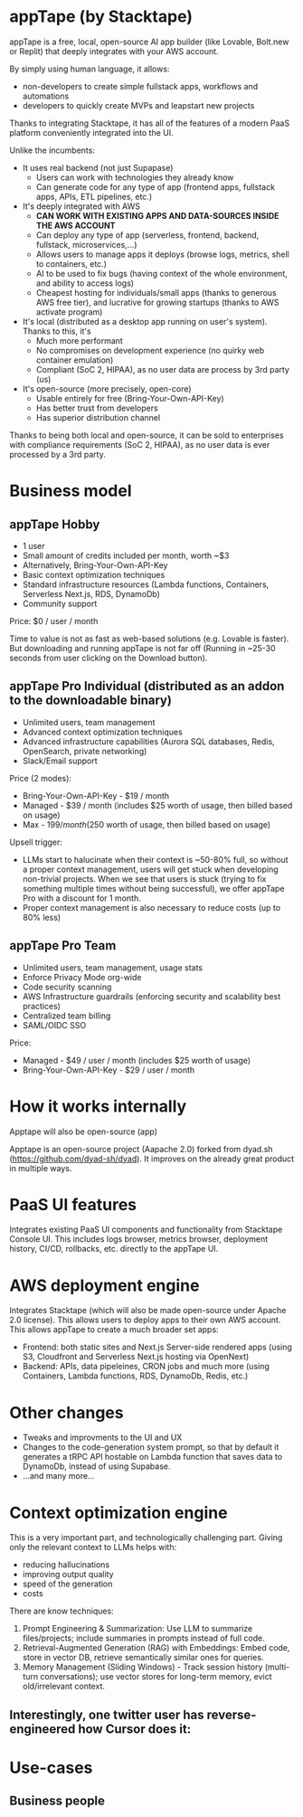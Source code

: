 # **appTape** (by Stacktape)

appTape is a free, local, open-source AI app builder (like Lovable, Bolt.new or Replit) that deeply integrates with your AWS account.

By simply using human language, it allows:
- non-developers to create simple fullstack apps, workflows and automations
- developers to quickly create MVPs and leapstart new projects

Thanks to integrating Stacktape, it has all of the features of a modern PaaS platform conveniently integrated into the UI.

Unlike the incumbents:
- It uses real backend (not just Supapase)
    - Users can work with technologies they already know
    - Can generate code for any type of app (frontend apps, fullstack apps, APIs, ETL pipelines, etc.)
- It's deeply integrated with AWS
    - **CAN WORK WITH EXISTING APPS AND DATA-SOURCES INSIDE THE AWS ACCOUNT** 
    - Can deploy any type of app (serverless, frontend, backend, fullstack, microservices,...)
    - Allows users to manage apps it deploys (browse logs, metrics, shell to containers, etc.) 
    - AI to be used to fix bugs (having context of the whole environment, and ability to access logs)
    - Cheapest hosting for individuals/small apps (thanks to generous AWS free tier), and lucrative for growing startups (thanks to AWS activate program) 
- It's local (distributed as a desktop app running on user's system). Thanks to this, it's
    - Much more performant
    - No compromises on development experience (no quirky web container emulation)
    - Compliant (SoC 2, HIPAA), as no user data are process by 3rd party (us)
- It's open-source (more precisely, open-core)
    - Usable entirely for free (Bring-Your-Own-API-Key)
    - Has better trust from developers
    - Has superior distribution channel

Thanks to being both local and open-source, it can be sold to enterprises with compliance requirements (SoC 2, HIPAA), as no user data is ever processed by a 3rd party.

# Business model

## appTape Hobby

- 1 user
- Small amount of credits included per month, worth ~$3 
- Alternatively, Bring-Your-Own-API-Key
- Basic context optimization techniques
- Standard infrastructure resources (Lambda functions, Containers, Serverless Next.js, RDS, DynamoDb)
- Community support

Price: $0 / user / month

Time to value is not as fast as web-based solutions (e.g. Lovable is faster). But downloading and running appTape is not far off (Running in ~25-30 seconds from user clicking on the Download button).

## appTape Pro Individual (distributed as an addon to the downloadable binary)

- Unlimited users, team management
- Advanced context optimization techniques
- Advanced infrastructure capabilities (Aurora SQL databases, Redis, OpenSearch, private networking)
- Slack/Email support

Price (2 modes):
- Bring-Your-Own-API-Key - $19 / month
- Managed - $39 / month (includes $25 worth of usage, then billed based on usage)
- Max - $199 / month ($250 worth of usage, then billed based on usage)

Upsell trigger: 
- LLMs start to halucinate when their context is ~50-80% full, so without a proper context management, users will get stuck when developing non-trivial projects. When we see that users is stuck (trying to fix something multiple times without being successful), we offer appTape Pro with a discount for 1 month.
- Proper context management is also necessary to reduce costs (up to 80% less)

## appTape Pro Team

- Unlimited users, team management, usage stats
- Enforce Privacy Mode org-wide
- Code security scanning
- AWS Infrastructure guardrails (enforcing security and scalability best practices)
- Centralized team billing
- SAML/OIDC SSO

Price:
- Managed - $49 / user / month (includes $25 worth of usage)
- Bring-Your-Own-API-Key - $29 / user / month

# How it works internally

Apptape will also be open-source (app)

Apptape is an open-source project (Aapache 2.0) forked from dyad.sh (https://github.com/dyad-sh/dyad). It improves on the already great product in multiple ways.

# PaaS UI features
Integrates existing PaaS UI components and functionality from Stacktape Console UI. This includes logs browser, metrics browser, deployment history, CI/CD, rollbacks, etc. directly to the appTape UI.

# AWS deployment engine
Integrates Stacktape (which will also be made open-source under Apache 2.0 license). This allows users to deploy apps to their own AWS account. This allows appTape to create a much broader set apps:
- Frontend: both static sites and Next.js Server-side rendered apps (using S3, Cloudfront and Serverless Next.js hosting via OpenNext)
- Backend: APIs, data pipeleines, CRON jobs and much more (using Containers, Lambda functions, RDS, DynamoDb, Redis, etc.)

# Other changes
- Tweaks and improvments to the UI and UX
- Changes to the code-generation system prompt, so that by default it generates a tRPC API hostable on Lambda function that saves data to DynamoDb, instead of using Supabase.
- ...and many more...

# Context optimization engine

This is a very important part, and technologically challenging part. Giving only the relevant context to LLMs helps with:
- reducing hallucinations
- improving output quality
- speed of the generation
- costs

There are know techniques:
1. Prompt Engineering & Summarization: Use LLM to summarize files/projects; include summaries in prompts instead of full code.
2. Retrieval-Augmented Generation (RAG) with Embeddings: Embed code, store in vector DB, retrieve semantically similar ones for queries.
3. Memory Management (Sliding Windows) - Track session history (multi-turn conversations); use vector stores for long-term memory, evict old/irrelevant context.

Interestingly, one twitter user has reverse-engineered how Cursor does it:
- 

# Use-cases

## Business people
